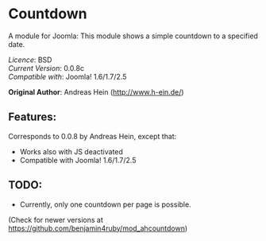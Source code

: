 Countdown
=========

A module for Joomla: This module shows a simple countdown to a specified date.

*Licence*: BSD<br>
*Current Version*: 0.0.8c<br>
*Compatible with*: Joomla! 1.6/1.7/2.5

__Original Author__: Andreas Hein (http://www.h-ein.de/)

Features:
---------
Corresponds to 0.0.8 by Andreas Hein, except that:

- Works also with JS deactivated
- Compatible with Joomla! 1.6/1.7/2.5

TODO:
-----
- Currently, only one countdown per page is possible.

(Check for newer versions at https://github.com/benjamin4ruby/mod_ahcountdown)
